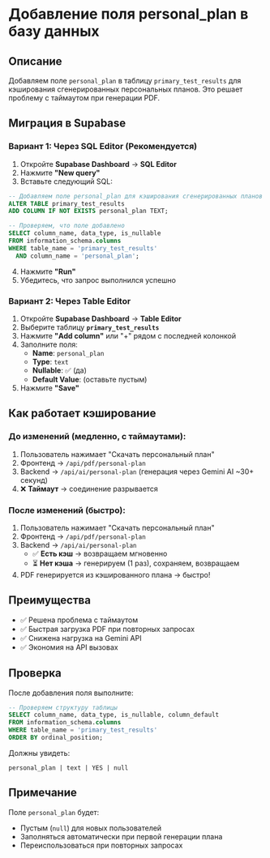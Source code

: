 # Добавление поля personal_plan в базу данных

## Описание

Добавляем поле `personal_plan` в таблицу `primary_test_results` для кэширования сгенерированных персональных планов. Это решает проблему с таймаутом при генерации PDF.

## Миграция в Supabase

### Вариант 1: Через SQL Editor (Рекомендуется)

1. Откройте **Supabase Dashboard** → **SQL Editor**
2. Нажмите **"New query"**
3. Вставьте следующий SQL:

```sql
-- Добавляем поле personal_plan для кэширования сгенерированных планов
ALTER TABLE primary_test_results
ADD COLUMN IF NOT EXISTS personal_plan TEXT;

-- Проверяем, что поле добавлено
SELECT column_name, data_type, is_nullable
FROM information_schema.columns
WHERE table_name = 'primary_test_results'
  AND column_name = 'personal_plan';
```

4. Нажмите **"Run"**
5. Убедитесь, что запрос выполнился успешно

### Вариант 2: Через Table Editor

1. Откройте **Supabase Dashboard** → **Table Editor**
2. Выберите таблицу **`primary_test_results`**
3. Нажмите **"Add column"** или "+" рядом с последней колонкой
4. Заполните поля:
   - **Name**: `personal_plan`
   - **Type**: `text`
   - **Nullable**: ✅ (да)
   - **Default Value**: (оставьте пустым)
5. Нажмите **"Save"**

## Как работает кэширование

### До изменений (медленно, с таймаутами):
1. Пользователь нажимает "Скачать персональный план"
2. Фронтенд → `/api/pdf/personal-plan`
3. Backend → `/api/ai/personal-plan` (генерация через Gemini AI ~30+ секунд)
4. ❌ **Таймаут** → соединение разрывается

### После изменений (быстро):
1. Пользователь нажимает "Скачать персональный план"
2. Фронтенд → `/api/pdf/personal-plan`
3. Backend → `/api/ai/personal-plan`
   - ✅ **Есть кэш** → возвращаем мгновенно
   - ⏳ **Нет кэша** → генерируем (1 раз), сохраняем, возвращаем
4. PDF генерируется из кэшированного плана → быстро!

## Преимущества

- ✅ Решена проблема с таймаутом
- ✅ Быстрая загрузка PDF при повторных запросах
- ✅ Снижена нагрузка на Gemini API
- ✅ Экономия на API вызовах

## Проверка

После добавления поля выполните:

```sql
-- Проверяем структуру таблицы
SELECT column_name, data_type, is_nullable, column_default
FROM information_schema.columns
WHERE table_name = 'primary_test_results'
ORDER BY ordinal_position;
```

Должны увидеть:
```
personal_plan | text | YES | null
```

## Примечание

Поле `personal_plan` будет:
- Пустым (`null`) для новых пользователей
- Заполняться автоматически при первой генерации плана
- Переиспользоваться при повторных запросах

